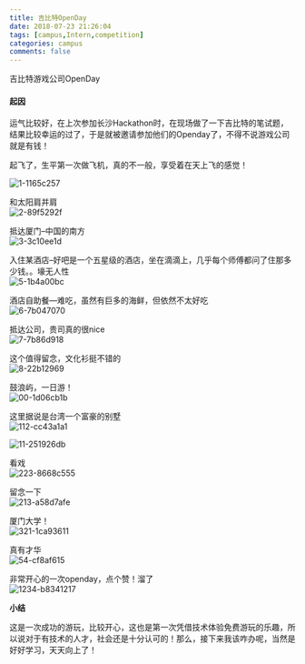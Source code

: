 ```yaml
---
title: 吉比特OpenDay
date: 2018-07-23 21:26:04
tags: [campus,Intern,competition]
categories: campus
comments: false 
---
```


 吉比特游戏公司OpenDay

<!--more-->

#### 起因


运气比较好，在上次参加长沙Hackathon时，在现场做了一下吉比特的笔试题，结果比较幸运的过了，于是就被邀请参加他们的Openday了，不得不说游戏公司就是有钱！

起飞了，生平第一次做飞机，真的不一般，享受着在天上飞的感觉！

![1-1165c257](吉比特OpenDay/image/1-1165c257.jpg)



和太阳肩并肩  
![2-89f5292f](吉比特OpenDay/image/2-89f5292f.jpg)


抵达厦门–中国的南方  
![3-3c10ee1d](吉比特OpenDay/image/3-3c10ee1d.jpg)


入住某酒店–好吧是一个五星级的酒店，坐在滴滴上，几乎每个师傅都问了住那多少钱。。壕无人性  
![5-1b4a00bc](吉比特OpenDay/image/5-1b4a00bc.jpg)


酒店自助餐—难吃，虽然有巨多的海鲜，但依然不太好吃  
![6-7b047070](吉比特OpenDay/image/6-7b047070.jpg)


抵达公司，贵司真的很nice  
![7-7b86d918](吉比特OpenDay/image/7-7b86d918.jpg)




这个值得留念，文化衫挺不错的  
![8-22b12969](吉比特OpenDay/image/8-22b12969.jpg)


鼓浪屿，一日游！  
![00-1d06cb1b](吉比特OpenDay/image/00-1d06cb1b.jpg)



这里据说是台湾一个富豪的别墅  
![112-cc43a1a1](吉比特OpenDay/image/112-cc43a1a1.jpg)


![11-251926db](吉比特OpenDay/image/11-251926db.jpg)

看戏  
![223-8668c555](吉比特OpenDay/image/223-8668c555.jpg)


留念一下  
![213-a58d7afe](吉比特OpenDay/image/213-a58d7afe.jpg)


厦门大学！  
![321-1ca93611](吉比特OpenDay/image/321-1ca93611.jpg)


真有才华  
![54-cf8af615](吉比特OpenDay/image/54-cf8af615.jpg)





非常开心的一次openday，点个赞！溜了  
![1234-b8341217](吉比特OpenDay/image/1234-b8341217.jpg)


**小结**

这是一次成功的游玩，比较开心，这也是第一次凭借技术体验免费游玩的乐趣，所以说对于有技术的人才，社会还是十分认可的！那么，接下来我该咋办呢，当然是好好学习，天天向上了！